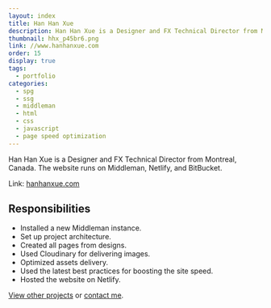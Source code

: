 ```yaml
---
layout: index
title: Han Han Xue
description: Han Han Xue is a Designer and FX Technical Director from Montreal, Canada. The website runs on Middleman, Netlify, and BitBucket.
thumbnail: hhx_p45br6.png
link: //www.hanhanxue.com
order: 15
display: true
tags:
  - portfolio
categories:
  - spg
  - ssg
  - middleman
  - html
  - css
  - javascript
  - page speed optimization
---
```


Han Han Xue is a Designer and FX Technical Director from Montreal, Canada. The website runs on Middleman, Netlify, and BitBucket.

Link: [hanhanxue.com](//www.hanhanxue.com)

## Responsibilities

- Installed a new Middleman instance.
- Set up project architecture.
- Created all pages from designs.
- Used Cloudinary for delivering images.
- Optimized assets delivery.
- Used the latest best practices for boosting the site speed.
- Hosted the website on Netlify.

[View other projects](/portfolio/) or [contact me](/contact/).
